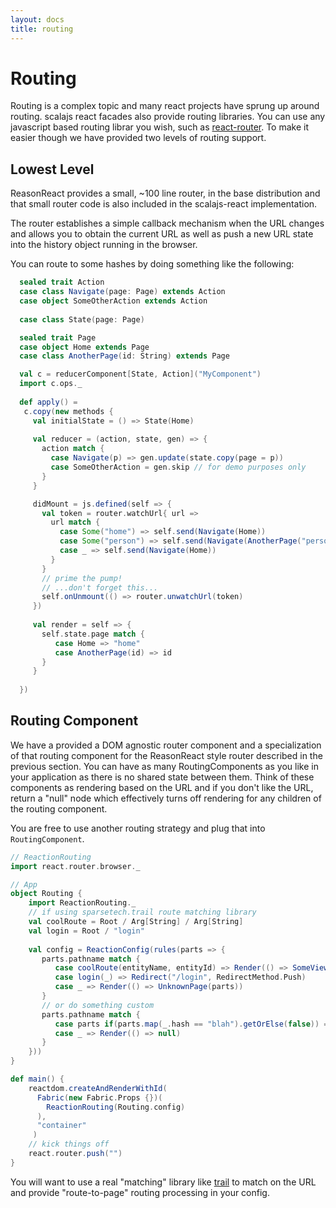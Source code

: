 ```yaml
---
layout: docs
title: routing
---
```


# Routing

Routing is a complex topic and many react projects have sprung up around
routing. scalajs react facades also provide routing libraries. You can use any
javascript based routing librar you wish, such as
[react-router](https://reacttraining.com/react-router). To make it easier though
we have provided two levels of routing support.


## Lowest Level 

ReasonReact provides a small, ~100 line router, in the base distribution and
that small router code is also included in the scalajs-react implementation.

The router establishes a simple callback mechanism when the URL changes and
allows you to obtain the current URL as well as push a new URL state into the
history object running in the browser.

You can route to some hashes by doing something like the following:

```scala
  sealed trait Action
  case class Navigate(page: Page) extends Action
  case object SomeOtherAction extends Action
  
  case class State(page: Page)

  sealed trait Page
  case object Home extends Page
  case class AnotherPage(id: String) extends Page

  val c = reducerComponent[State, Action]("MyComponent")
  import c.ops._
  
  def apply() =
   c.copy(new methods { 
     val initialState = () => State(Home)
     
     val reducer = (action, state, gen) => {
       action match { 
         case Navigate(p) => gen.update(state.copy(page = p))
         case SomeOtherAction = gen.skip // for demo purposes only
       }
     }

     didMount = js.defined(self => {
       val token = router.watchUrl{ url => 
         url match {
           case Some("home") => self.send(Navigate(Home))
           case Some("person") => self.send(Navigate(AnotherPage("person")))
           case _ => self.send(Navigate(Home))
         }
       }
       // prime the pump!
       // ...don't forget this...
       self.onUnmount(() => router.unwatchUrl(token)
     })
     
     val render = self => {
       self.state.page match { 
          case Home => "home"
          case AnotherPage(id) => id
       }
     }
       
  })
```

## Routing Component

We have a provided a DOM agnostic router component and a specialization of that
routing component for the ReasonReact style router described in the previous
section. You can have as many RoutingComponents as you like in your application
as there is no shared state between them. Think of these components as rendering
based on the URL and if you don't like the URL, return a "null" node which
effectively turns off rendering for any children of the routing component.

You are free to use another routing strategy and plug that into
`RoutingComponent`.

```scala
// ReactionRouting
import react.router.browser._

// App
object Routing {
    import ReactionRouting._
    // if using sparsetech.trail route matching library
    val coolRoute = Root / Arg[String] / Arg[String]
    val login = Root / "login"
    
    val config = ReactionConfig(rules(parts => {
       parts.pathname match {
          case coolRoute(entityName, entityId) => Render(() => SomeView(entityName, entityId))
          case login(_) => Redirect("/login", RedirectMethod.Push)
          case _ => Render(() => UnknownPage(parts))
       }
       // or do something custom
       parts.pathname match {
          case parts if(parts.map(_.hash == "blah").getOrElse(false)) => Render(() => Blah)
          case _ => Render(() => null)
       }
    }))
}

def main() {
    reactdom.createAndRenderWithId(
      Fabric(new Fabric.Props {})(
        ReactionRouting(Routing.config)
      ),
      "container"
     )
    // kick things off
    react.router.push("")
}
```

You will want to use a real "matching" library like
[trail](https://github.com/sparsetech/trail) to match on the URL and provide
"route-to-page" routing processing in your config.
